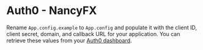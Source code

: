 # Auth0 - NancyFX

Rename `App.config.example` to `App.config` and populate it with the client ID, client secret, domain, and callback URL for your application. You can retrieve these values from your [Auth0 dashboard](https://manage.auth0.com).
